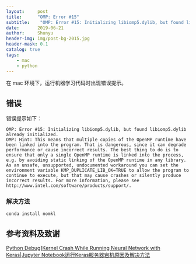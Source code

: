 ```yaml
---
layout:     post
title:      "OMP: Error #15"
subtitle:    "OMP: Error #15: Initializing libiomp5.dylib, but found libiomp5.dylib already initialized."
date:       2019-06-21
author:     Shunyu
header-img: img/post-bg-2015.jpg
header-mask: 0.1
catalog: true
tags:
    - mac
    - python
---
```




在 mac 环境下，运行机器学习代码时出现错误提示。



## 错误

错误提示如下：

```
OMP: Error #15: Initializing libiomp5.dylib, but found libiomp5.dylib already initialized.
OMP: Hint: This means that multiple copies of the OpenMP runtime have been linked into the program. That is dangerous, since it can degrade performance or cause incorrect results. The best thing to do is to ensure that only a single OpenMP runtime is linked into the process, e.g. by avoiding static linking of the OpenMP runtime in any library. As an unsafe, unsupported, undocumented workaround you can set the environment variable KMP_DUPLICATE_LIB_OK=TRUE to allow the program to continue to execute, but that may cause crashes or silently produce incorrect results. For more information, please see http://www.intel.com/software/products/support/.
```



### 解决方法

```bash
conda install nomkl
```



## 参考资料及致谢

[Python Debug\]Kernel Crash While Running Neural Network with Keras\|Jupyter Notebook运行Keras服务器宕机原因及解决方法](https://www.cnblogs.com/sherrydatascience/p/10626474.html)